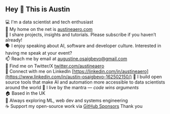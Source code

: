 ## Hey 👋 This is Austin

💻 I'm a data scientist and tech enthusiast  
🔗 My home on the net is [austineaero.com](https://austineaero.com)  
🎥 I share projects, insights and tutorials. Please subscribe if you haven’t already!  
🗣️ I enjoy speaking about AI, software and developer culture. Interested in having me speak at your event?  
📫 Reach me by email at [augustine.osaigbevo@gmail.com](mailto:augustine.osaigbevo@gmail.com)  
🐤 Find me on Twitter/X [twitter.com/austineaero](https://x.com/austineaero)  
💼 Connect with me on LinkedIn [https://linkedin.com/in/austineaero](https://www.linkedin.com/in/austin-osaigbevo-162502150/) 
🤖 I build open source tools that make AI and automation more accessible to data scientists around the world 
💬 I live by the mantra — *code wins arguments*  
🏠 Based in the UK   
🌟 Always exploring ML, web dev and systems engineering  
☕ Support my open-source work via [GitHub Sponsors](https://github.com/sponsors/austineaero)
Thank you
